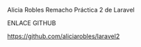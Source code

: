 Alicia Robles Remacho Práctica 2 de Laravel

ENLACE GITHUB

https://github.com/aliciarobles/laravel2

